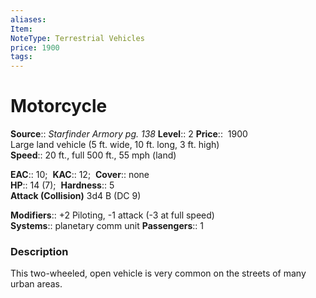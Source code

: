 ```yaml
---
aliases: 
Item:
NoteType: Terrestrial Vehicles
price: 1900
tags: 
---
```


# Motorcycle

**Source**:: _Starfinder Armory pg. 138_ 
**Level**:: 2
**Price**::  1900  
Large land vehicle (5 ft. wide, 10 ft. long, 3 ft. high)  
**Speed**:: 20 ft., full 500 ft., 55 mph (land)  

**EAC**:: 10; 
**KAC**:: 12; 
**Cover**:: none  
**HP**:: 14 (7); 
**Hardness**:: 5  
**Attack (Collision)** 3d4 B (DC 9)  

**Modifiers**:: +2 Piloting, -1 attack (-3 at full speed)  
**Systems**:: planetary comm unit
**Passengers**:: 1  

### Description

This two-wheeled, open vehicle is very common on the streets of many urban areas.
